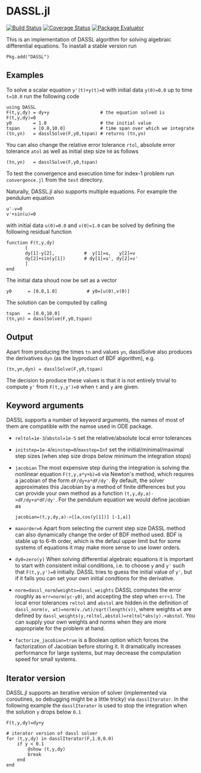 DASSL.jl
========

[![Build Status](https://travis-ci.org/pwl/DASSL.jl.png)](https://travis-ci.org/pwl/DASSL.jl)
[![Coverage Status](https://img.shields.io/coveralls/pwl/DASSL.jl.svg)](https://coveralls.io/r/pwl/DASSL.jl)
[![Package Evaluator](http://iainnz.github.io/packages.julialang.org/badges/DASSL_0.3.svg)](http://iainnz.github.io/packages.julialang.org/?pkg=DASSL)

This is an implementation of DASSL algorithm for solving algebraic
differential equations.  To inastall a stable version run

```
Pkg.add("DASSL")
```

Examples
--------

To solve a scalar equation `y'(t)+y(t)=0` with initial data `y(0)=0.0` up to time `t=10.0` run the following code

```
using DASSL
F(t,y,dy) = dy+y                   # the equation solved is F(t,y,dy)=0
y0        = 1.0                    # the initial value
tspan     = [0.0,10.0]             # time span over which we integrate
(tn,yn)   = dasslSolve(F,y0,tspan) # returns (tn,yn)
```

You can also change the relative error tolerance `rtol`, absolute
error tolerance `atol` as well as initial step size `h0` as follows

```
(tn,yn)   = dasslSolve(F,y0,tspan)
```

To test the convergence and execution time for index-1 problem run
`convergence.jl` from the `test` directory.

Naturally, DASSL.jl also supports multiple equations.  For example the
pendulum equation

```
u'-v=0
v'+sin(u)=0
```

with initial data `u(0)=0.0` and `v(0)=1.0` can be solved by defining
the following residual function

```
function F(t,y,dy)
       [
       dy[1]-y[2],           #  y[1]=u,   y[2]=v
       dy[2]+sin(y[1])       # dy[1]=u', dy[2]=v'
       ]
end
```

The initial data shoud now be set as a vector

```
y0      = [0.0,1.0]           # y0=[u(0),v(0)]
```

The solution can be computed by calling

```
tspan   = [0.0,10.0]
(tn,yn) = dasslSolve(F,y0,tspan)
```

Output
------

Apart from producing the times `tn` and values `yn`, dasslSolve also
produces the derivatives `dyn` (as the byproduct of BDF
algorithm), e.g.

```
(tn,yn,dyn) = dasslSolve(F,y0,tspan)
```

The decision to produce these values is that it is not entirely
trivial to compute `y'` from `F(t,y,y')=0` when `t` and `y` are given.

Keyword arguments
-----------------

DASSL supports a number of keyword arguments, the names of most of
them are compatible with the namse used in ODE package.

- `reltol=1e-3`/`abstol=1e-5` set the relative/absolute local error tolerances

- `initstep=1e-4`/`minstep=0`/`maxstep=Inf` set the
  initial/minimal/maximal step sizes (when step size drops below
  minimum the integration stops)

- `jacobian` The most expensive step during the integration is solving
  the nonlinear equation `F(t,y,a*y+b)=0` via Newton's method, which
  requires a jacobian of the form `dF/dy+a*dF/dy'`.  By default, the
  solver approximates this Jacobian by a method of finite differences
  but you can provide your own method as a function
  `(t,y,dy,a)->dF/dy+a*dF/dy'`.  For the pendulum equation we would
  define jacobian as

  ```
  jacobian=(t,y,dy,a)->[[a,cos(y[1])] [-1,a]]
  ```

- `maxorder=6` Apart from selecting the current step size DASSL method
  can also dynamically change the order of BDF method used.  BDF is
  stable up to 6-th order, which is the defaul upper limit but for
  some systems of equations it may make more sense to use lower
  orders.

- `dy0=zero(y)` When solving differential algebraic equations it is
  important to start with consistent initial conditions, i.e. to
  choose `y` and `y'` such that `F(t,y,y')=0` initially.  DASSL tries
  to guess the initial value of `y'`, but if it fails you can set your
  own initial condtions for the derivative.

- `norm=dassl_norm`/`weights=dassl_weights` DASSL computes the error
  roughly as `err=norm(yc-y0)`, and accepting the step when
  `err<1`.  The local error tolerances `reltol` and `abstol` are
  hidden in the definition of `dassl_norm(v,
  wt)=norm(v./wt)/sqrt(length(v))`, where weights `wt` are defined by
  `dassl_weights(y,reltol,abstol)=reltol*abs(y).+abstol`.  You can
  supply your own weights and norms when they are more appropriate for
  the problem at hand.

- `factorize_jacobian=true` is a Boolean option which forces the
  factorization of Jacobian before storing it.  It dramatically
  increases performance for large systems, but may decrease the
  computation speed for small systems.


Iterator version
----------------

DASSL.jl supports an iterative version of solver (implemented via
coroutines, so debugging might be a little tricky) via
`dasslIterator`.  In the following example the `dasslIterator` is used
to stop the integration when the solution `y` drops below `0.1`


```
F(t,y,dy)=dy+y

# iterator version of dassl solver
for (t,y,dy) in dasslIterator(F,1.0,0.0)
    if y < 0.1
        @show (t,y,dy)
        break
    end
end
```
